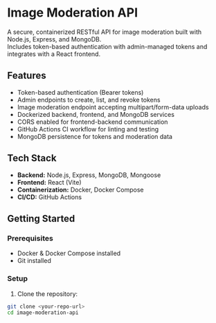 # Image Moderation API

A secure, containerized RESTful API for image moderation built with Node.js, Express, and MongoDB.  
Includes token-based authentication with admin-managed tokens and integrates with a React frontend.

## Features

- Token-based authentication (Bearer tokens)
- Admin endpoints to create, list, and revoke tokens
- Image moderation endpoint accepting multipart/form-data uploads
- Dockerized backend, frontend, and MongoDB services
- CORS enabled for frontend-backend communication
- GitHub Actions CI workflow for linting and testing
- MongoDB persistence for tokens and moderation data

## Tech Stack

- **Backend:** Node.js, Express, MongoDB, Mongoose
- **Frontend:** React (Vite)
- **Containerization:** Docker, Docker Compose
- **CI/CD:** GitHub Actions

## Getting Started

### Prerequisites

- Docker & Docker Compose installed
- Git installed

### Setup

1. Clone the repository:

```bash
git clone <your-repo-url>
cd image-moderation-api
